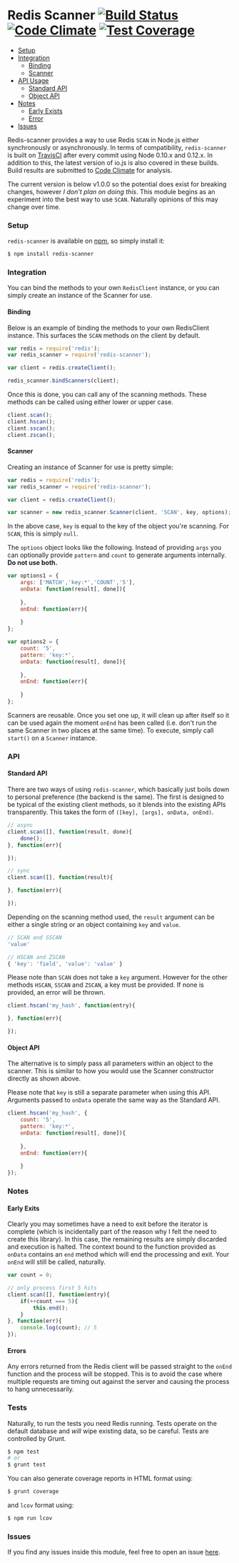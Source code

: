Redis Scanner [![Build Status](https://travis-ci.org/iwhitfield/redis-scanner.svg?branch=master)](https://travis-ci.org/iwhitfield/redis-scanner) [![Code Climate](https://codeclimate.com/github/iwhitfield/redis-scanner/badges/gpa.svg)](https://codeclimate.com/github/iwhitfield/redis-scanner) [![Test Coverage](https://codeclimate.com/github/iwhitfield/redis-scanner/badges/coverage.svg)](https://codeclimate.com/github/iwhitfield/redis-scanner)
=============

- [Setup](#setup)
- [Integration](#integration)
	- [Binding](#binding)
	- [Scanner](#scanner)
- [API Usage](#api)
	- [Standard API](#standard-api)
	- [Object API](#object-api)
- [Notes](#notes)
	- [Early Exists](#early-exits)
	- [Error](#errors)
- [Issues](#issues)

Redis-scanner provides a way to use Redis `SCAN` in Node.js either synchronously or asynchronously. In terms of compatibility, `redis-scanner` is built on [TravisCI](https://travis-ci.org/iwhitfield/it.each) after every commit using Node 0.10.x and 0.12.x. In addition to this, the latest version of io.js is also covered in these builds. Build results are submitted to [Code Climate](https://codeclimate.com/github/iwhitfield/redis-scanner) for analysis.

The current version is below v1.0.0 so the potential does exist for breaking changes, however *I don't plan on doing this*. This module begins as an experiment into the best way to use `SCAN`. Naturally opinions of this may change over time.

### Setup

`redis-scanner` is available on [npm](https://www.npmjs.com/package/redis-scanner), so simply install it:

```bash
$ npm install redis-scanner
```

### Integration

You can bind the methods to your own `RedisClient` instance, or you can simply create an instance of the Scanner for use.

#### Binding

Below is an example of binding the methods to your own RedisClient instance. This surfaces the `SCAN` methods on the client by default.

```javascript
var redis = require('redis');
var redis_scanner = require('redis-scanner');

var client = redis.createClient();

redis_scanner.bindScanners(client);
```

Once this is done, you can call any of the scanning methods. These methods can be called using either lower or upper case.

```javascript
client.scan();
client.hscan();
client.sscan();
client.zscan();
```

#### Scanner

Creating an instance of Scanner for use is pretty simple:

```javascript
var redis = require('redis');
var redis_scanner = require('redis-scanner');

var client = redis.createClient();

var scanner = new redis_scanner.Scanner(client, 'SCAN', key, options);
```

In the above case, `key` is equal to the key of the object you're scanning. For `SCAN`, this is simply `null`.

The `options` object looks like the following. Instead of providing `args` you can optionally provide `pattern` and `count` to generate arguments internally. **Do not use both.**

```javascript
var options1 = {
    args: ['MATCH','key:*','COUNT','5'],
    onData: function(result[, done]){
    
    },
    onEnd: function(err){
    
    }
};

var options2 = {
    count: '5',
    pattern: 'key:*',
    onData: function(result[, done]){
    
    },
    onEnd: function(err){
    
    }
};
```

Scanners are reusable. Once you set one up, it will clean up after itself so it can be used again the moment `onEnd` has been called (i.e. don't run the same Scanner in two places at the same time). To execute, simply call `start()` on a `Scanner` instance.

### API

#### Standard API

There are two ways of using `redis-scanner`, which basically just boils down to personal preference (the backend is the same). The first is designed to be typical of the existing client methods, so it blends into the existing APIs transparently. This takes the form of `([key], [args], onData, onEnd)`.


```javascript
// async
client.scan([], function(result, done){
    done();
}, function(err){

});

// sync
client.scan([], function(result){

}, function(err){

});
```

Depending on the scanning method used, the `result` argument can be either a single string or an object containing `key` and `value`.

```javascript
// SCAN and SSCAN
'value'

// HSCAN and ZSCAN
{ 'key': 'field', 'value': 'value' }
```

Please note than `SCAN` does not take a `key` argument. However for the other methods `HSCAN`, `SSCAN` and `ZSCAN`, a key must be provided. If none is provided, an error will be thrown.

```javascript
client.hscan('my_hash', function(entry){

}, function(err){

});
```

#### Object API

The alternative is to simply pass all parameters within an object to the scanner. This is similar to how you would use the Scanner constructor directly as shown above.

Please note that `key` is still a separate parameter when using this API. Arguments passed to `onData` operate the same way as the Standard API.

```javascript
client.hscan('my_hash', {
    count: '5',
    pattern: 'key:*',
    onData: function(result[, done]){
    
    },
    onEnd: function(err){
    
    }
});
```

### Notes

#### Early Exits

Clearly you may sometimes have a need to exit before the iterator is complete (which is incidentally part of the reason why I felt the need to create this library). In this case, the remaining results are simply discarded and execution is halted. The context bound to the function provided as `onData` contains an `end` method which will end the processing and exit. Your `onEnd` will still be called, naturally.

```javascript
var count = 0;

// only process first 5 hits
client.scan([], function(entry){
    if(++count === 5){
        this.end();
    }
}, function(err){
    console.log(count); // 5
});
```

#### Errors

Any errors returned from the Redis client will be passed straight to the `onEnd` function and the process will be stopped. This is to avoid the case where multiple requests are timing out against the server and causing the process to hang unnecessarily.

### Tests

Naturally, to run the tests you need Redis running. Tests operate on the default database and *will* wipe existing data, so be careful. Tests are controlled by Grunt.

```bash
$ npm test
# or
$ grunt test
```

You can also generate coverage reports in HTML format using:

```bash
$ grunt coverage
```

and `lcov` format using:

```bash
$ npm run lcov
```

### Issues

If you find any issues inside this module, feel free to open an issue [here](https://github.com/iwhitfield/redis-scanner/issues "Redis Scanner Issues").